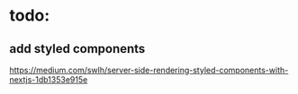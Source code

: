 # todo:

## add styled components
https://medium.com/swlh/server-side-rendering-styled-components-with-nextjs-1db1353e915e
